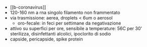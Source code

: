- [[b-coronavirus]]
- 120-160 nm a rna singolo filamento non frammentato
- via trasmissione: aerea, droplets < 6um o aerosol
	- oro-fecale: in feci per settimane da negativazione
- attivo su superfici per ore, sensibile a temperature: 56C per 30' sterilizza, disinfettanti alcolici, ipoclorito di sodio
- capside, pericapside, spike protein